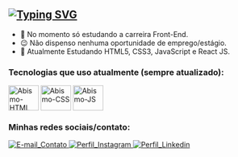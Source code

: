 ## [![Typing SVG](https://readme-typing-svg.demolab.com?font=Montserrat&weight=700&pause=1000&color=FFFFFF&width=470&lines=Ol%C3%A1%2C+me+chamo+Wellington+%22AbismoDev%22+%F0%9F%91%8B;Desenvolvedor+Front-End+Web+%F0%9F%91%A8%E2%80%8D%F0%9F%92%BB;Usando+HTML5%2C+CSS3+e+React+JS+%E2%9C%8D)](https://git.io/typing-svg)

- 🔭 No momento só estudando a carreira Front-End.
- 😉 Não dispenso nenhuma oportunidade de emprego/estágio.
- 🌱 Atualmente Estudando HTML5, CSS3, JavaScript e React JS.

### Tecnologias que uso atualmente (sempre atualizado):

<!-- Icons das Tecnologias que uso -->
<div style="display: inline-block">
  <img align="center" title="HTML5" alt="Abismo-HTML" height="50" width="60" src="https://cdn.jsdelivr.net/gh/devicons/devicon/icons/html5/html5-original.svg"/>
  <img align="center" title="CSS3" alt="Abismo-CSS" height="50" width="60" src="https://cdn.jsdelivr.net/gh/devicons/devicon/icons/css3/css3-original.svg"/>
  <img align="center" title="JavaScript" alt="Abismo-JS" height="50" width="60" src="https://cdn.jsdelivr.net/gh/devicons/devicon/icons/javascript/javascript-original.svg"/>
</div>
<!---->

### Minhas redes sociais/contato:

<!-- Icons de contato -->
<div>
  <a href="mailto:contato@abismodev.com" target="_blank">
    <img title="E-mail de contato" alt="E-mail_Contato" src="https://img.shields.io/badge/Gmail-D14836?style=for-the-badge&logo=gmail&logoColor=white">
  </a>
  <a href="https://www.instagram.com/welli.18" target="_blank">
    <img title="Instagram" alt="Perfil_Instagram" src="https://img.shields.io/badge/Instagram-E4405F?style=for-the-badge&logo=instagram&logoColor=white">
  </a>
  <a href="https://www.linkedin.com/in/abismodev/">
    <img title="Meu Linkedin" alt="Perfil_Linkedin" src="https://img.shields.io/badge/LinkedIn-0077B5?style=for-the-badge&logo=linkedin&logoColor=white">
  </a>
</div>
<!---->

<br>

<!-- Aqui fica os stats
<div>
  <img height="180em" align="center" src="https://github-readme-stats.vercel.app/api?username=abismodev&&show_icons=true&theme=radical" />
  <img height="180em" align="center" src="https://github-readme-stats.vercel.app/api/top-langs/?username=abismodev&layout=compact&theme=radical" />
</div>
-->
